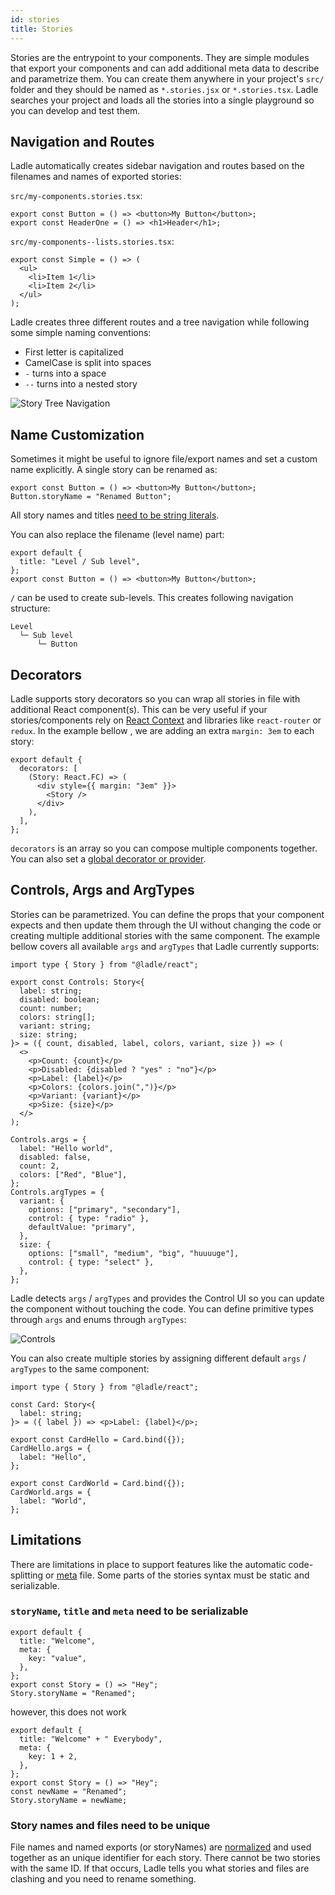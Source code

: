 ```yaml
---
id: stories
title: Stories
---
```


Stories are the entrypoint to your components. They are simple modules that export your components and can add additional meta data to describe and parametrize them. You can create them anywhere in your project's `src/` folder and they should be named as `*.stories.jsx` or `*.stories.tsx`. Ladle searches your project and loads all the stories into a single playground so you can develop and test them.

## Navigation and Routes

Ladle automatically creates sidebar navigation and routes based on the filenames and names of exported stories:

`src/my-components.stories.tsx`:

```tsx
export const Button = () => <button>My Button</button>;
export const HeaderOne = () => <h1>Header</h1>;
```

`src/my-components--lists.stories.tsx`:

```tsx
export const Simple = () => (
  <ul>
    <li>Item 1</li>
    <li>Item 2</li>
  </ul>
);
```

Ladle creates three different routes and a tree navigation while following some simple naming conventions:

- First letter is capitalized
- CamelCase is split into spaces
- `-` turns into a space
- `--` turns into a nested story

![Story Tree Navigation](/img/story-navigation.png)

## Name Customization

Sometimes it might be useful to ignore file/export names and set a custom name explicitly. A single story can be renamed as:

```tsx
export const Button = () => <button>My Button</button>;
Button.storyName = "Renamed Button";
```

All story names and titles [need to be string literals](#limitations).

You can also replace the filename (level name) part:

```tsx
export default {
  title: "Level / Sub level",
};
export const Button = () => <button>My Button</button>;
```

`/` can be used to create sub-levels. This creates following navigation structure:

```
Level
  └─ Sub level
      └─ Button
```

## Decorators

Ladle supports story decorators so you can wrap all stories in file with additional React component(s). This can be very useful if your stories/components rely on [React Context](https://reactjs.org/docs/context.html) and libraries like `react-router` or `redux`. In the example bellow , we are adding an extra `margin: 3em` to each story:

```tsx
export default {
  decorators: [
    (Story: React.FC) => (
      <div style={{ margin: "3em" }}>
        <Story />
      </div>
    ),
  ],
};
```

`decorators` is an array so you can compose multiple components together. You can also set a [global decorator or provider](./providers).

## Controls, Args and ArgTypes

Stories can be parametrized. You can define the props that your component expects and then update them through the UI without changing the code or creating multiple additional stories with the same component. The example bellow covers all available `args` and `argTypes` that Ladle currently supports:

```tsx
import type { Story } from "@ladle/react";

export const Controls: Story<{
  label: string;
  disabled: boolean;
  count: number;
  colors: string[];
  variant: string;
  size: string;
}> = ({ count, disabled, label, colors, variant, size }) => (
  <>
    <p>Count: {count}</p>
    <p>Disabled: {disabled ? "yes" : "no"}</p>
    <p>Label: {label}</p>
    <p>Colors: {colors.join(",")}</p>
    <p>Variant: {variant}</p>
    <p>Size: {size}</p>
  </>
);

Controls.args = {
  label: "Hello world",
  disabled: false,
  count: 2,
  colors: ["Red", "Blue"],
};
Controls.argTypes = {
  variant: {
    options: ["primary", "secondary"],
    control: { type: "radio" },
    defaultValue: "primary",
  },
  size: {
    options: ["small", "medium", "big", "huuuuge"],
    control: { type: "select" },
  },
};
```

Ladle detects `args` / `argTypes` and provides the Control UI so you can update the component without touching the code. You can define primitive types through `args` and enums through `argTypes`:

![Controls](/img/controls.png)

You can also create multiple stories by assigning different default `args` / `argTypes` to the same component:

```tsx
import type { Story } from "@ladle/react";

const Card: Story<{
  label: string;
}> = ({ label }) => <p>Label: {label}</p>;

export const CardHello = Card.bind({});
CardHello.args = {
  label: "Hello",
};

export const CardWorld = Card.bind({});
CardWorld.args = {
  label: "World",
};
```

## Limitations

There are limitations in place to support features like the automatic code-splitting or [meta](./meta) file. Some parts of the stories syntax must be static and serializable.

### `storyName`, `title` and `meta` need to be serializable

```tsx
export default {
  title: "Welcome",
  meta: {
    key: "value",
  },
};
export const Story = () => "Hey";
Story.storyName = "Renamed";
```

however, this does not work

```tsx
export default {
  title: "Welcome" + " Everybody",
  meta: {
    key: 1 + 2,
  },
};
export const Story = () => "Hey";
const newName = "Renamed";
Story.storyName = newName;
```

### Story names and files need to be unique

File names and named exports (or storyNames) are [normalized](#navigation-and-routes) and used together as an unique identifier for each story. There cannot be two stories with the same ID. If that occurs, Ladle tells you what stories and files are clashing and you need to rename something.
